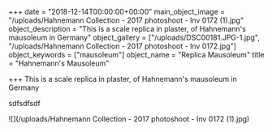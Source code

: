 +++
date = "2018-12-14T00:00:00+00:00"
main_object_image = "/uploads/Hahnemann Collection - 2017 photoshoot - Inv 0172 (1).jpg"
object_description = "This is a scale replica in plaster, of Hahnemann's mausoleum in Germany"
object_gallery = ["/uploads/DSC00181.JPG-1.jpg", "/uploads/Hahnemann Collection - 2017 photoshoot - Inv 0172.jpg"]
object_keywords = ["mausoleum"]
object_name = "Replica Mausoleum"
title = "Hahnemann's Mausoleum"

+++
This is a scale replica in plaster, of Hahnemann's mausoleum in Germany

sdfsdfsdf

![](/uploads/Hahnemann Collection - 2017 photoshoot - Inv 0172 (1).jpg)